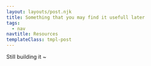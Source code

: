 ```yaml
---
layout: layouts/post.njk
title: Something that you may find it usefull later
tags:
  - nav
navtitle: Resources
templateClass: tmpl-post
---
```


Still building it ~
